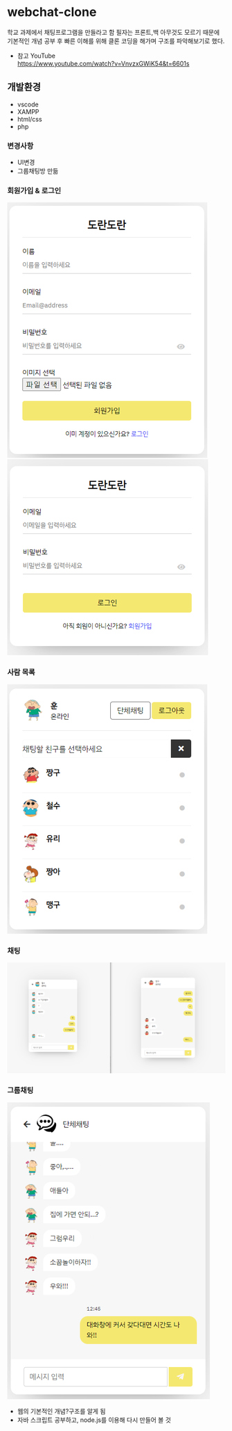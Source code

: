 # webchat-clone
학교 과제에서 채팅프로그램을 만들라고 함
필자는 프론트,백 아무것도 모르기 때문에 기본적인 개념 공부 후 빠른 이해를 위해 클론 코딩을 해가며 구조를 파악해보기로 했다.

- 참고 YouTube   
https://www.youtube.com/watch?v=VnvzxGWiK54&t=6601s


## 개발환경
- vscode
- XAMPP
- html/css
- php

### 변경사항
- UI변경
- 그룹채팅방 만듦

### 회원가입 & 로그인
![](./php/images/signup.png) ![](./php/images/login.png) 

### 사람 목록
![](./php/images/list.png)

### 채팅
![](./php/images/chat.png)

### 그룹채팅
![](./php/images/group-chat.png)


- 웹의 기본적인 개념?구조를 알게 됨
- 자바 스크립트 공부하고, node.js를 이용해 다시 만들어 볼 것
